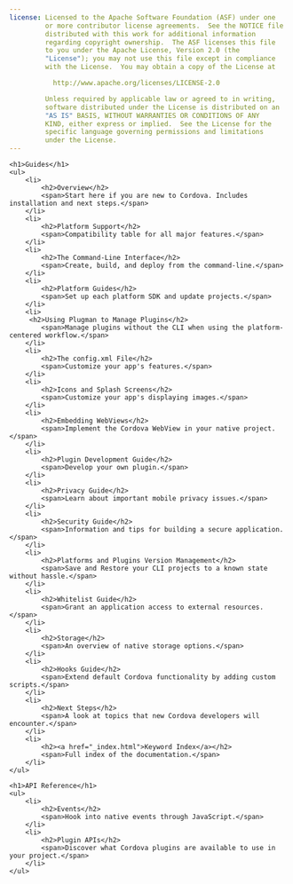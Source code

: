 ```yaml
---
license: Licensed to the Apache Software Foundation (ASF) under one
         or more contributor license agreements.  See the NOTICE file
         distributed with this work for additional information
         regarding copyright ownership.  The ASF licenses this file
         to you under the Apache License, Version 2.0 (the
         "License"); you may not use this file except in compliance
         with the License.  You may obtain a copy of the License at

           http://www.apache.org/licenses/LICENSE-2.0

         Unless required by applicable law or agreed to in writing,
         software distributed under the License is distributed on an
         "AS IS" BASIS, WITHOUT WARRANTIES OR CONDITIONS OF ANY
         KIND, either express or implied.  See the License for the
         specific language governing permissions and limitations
         under the License.
---
```


<div id="home">

    <h1>Guides</h1>
    <ul>
        <li>
            <h2>Overview</h2>
            <span>Start here if you are new to Cordova. Includes installation and next steps.</span>
        </li>
        <li>
            <h2>Platform Support</h2>
            <span>Compatibility table for all major features.</span>
        </li>
        <li>
            <h2>The Command-Line Interface</h2>
            <span>Create, build, and deploy from the command-line.</span>
        </li>
        <li>
            <h2>Platform Guides</h2>
            <span>Set up each platform SDK and update projects.</span>
        </li>
        <li>
         <h2>Using Plugman to Manage Plugins</h2>
            <span>Manage plugins without the CLI when using the platform-centered workflow.</span>
        </li>
        <li>
            <h2>The config.xml File</h2>
            <span>Customize your app's features.</span>
        </li>
        <li>
            <h2>Icons and Splash Screens</h2>
            <span>Customize your app's displaying images.</span>
        </li>
        <li>
            <h2>Embedding WebViews</h2>
            <span>Implement the Cordova WebView in your native project.</span>
        </li>
        <li>
            <h2>Plugin Development Guide</h2>
            <span>Develop your own plugin.</span>
        </li>
        <li>
            <h2>Privacy Guide</h2>
            <span>Learn about important mobile privacy issues.</span>
        </li>
        <li>
            <h2>Security Guide</h2>
            <span>Information and tips for building a secure application.</span>
        </li>
        <li>
            <h2>Platforms and Plugins Version Management</h2>
            <span>Save and Restore your CLI projects to a known state without hassle.</span>
        </li>
        <li>
            <h2>Whitelist Guide</h2>
            <span>Grant an application access to external resources.</span>
        </li>
        <li>
            <h2>Storage</h2>
            <span>An overview of native storage options.</span>
        </li>
        <li>
            <h2>Hooks Guide</h2>
            <span>Extend default Cordova functionality by adding custom scripts.</span>
        </li>
        <li>
            <h2>Next Steps</h2>
            <span>A look at topics that new Cordova developers will encounter.</span>
        </li>
        <li>
            <h2><a href="_index.html">Keyword Index</a></h2>
            <span>Full index of the documentation.</span>
        </li>
    </ul>

    <h1>API Reference</h1>
    <ul>
        <li>
            <h2>Events</h2>
            <span>Hook into native events through JavaScript.</span>
        </li>
        <li>
            <h2>Plugin APIs</h2>
            <span>Discover what Cordova plugins are available to use in your project.</span>
        </li>
    </ul>

</div>
